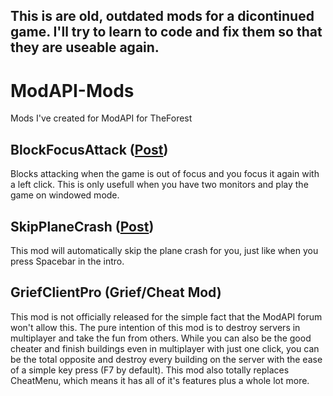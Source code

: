 ## This is are old, outdated mods for a dicontinued game. I'll try to learn to code and fix them so that they are useable again.
# ModAPI-Mods
Mods I've created for ModAPI for TheForest

## BlockFocusAttack ([Post](http://www.modapi.cc/mods/index.php/Entry/16-/))
Blocks attacking when the game is out of focus and you focus it again with a left click.
This is only usefull when you have two monitors and play the game on windowed mode.

## SkipPlaneCrash ([Post](http://www.modapi.cc/mods/index.php/Entry/15-/))
This mod will automatically skip the plane crash for you, just like when you press Spacebar in the intro.

## GriefClientPro (Grief/Cheat Mod)
This mod is not officially released for the simple fact that the ModAPI forum won't allow this. The pure intention of this mod is to destroy servers in multiplayer and take the fun from others. While you can also be the good cheater and finish buildings even in multiplayer with just one click, you can be the total opposite and destroy every building on the server with the ease of a simple key press (F7 by default).
This mod also totally replaces CheatMenu, which means it has all of it's features plus a whole lot more.
